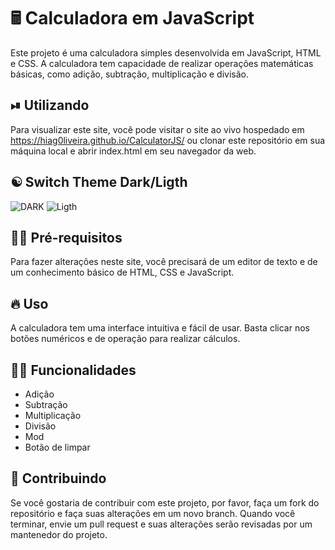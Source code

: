 # 🖩 Calculadora em JavaScript

Este projeto é uma calculadora simples desenvolvida em JavaScript, HTML e CSS. A calculadora tem capacidade de realizar operações matemáticas básicas, como adição, subtração, multiplicação e divisão.  

## ⏯ Utilizando
Para visualizar este site, você pode visitar o site ao vivo hospedado em https://hiag0liveira.github.io/CalculatorJS/ ou clonar este repositório em sua
máquina local e abrir index.html em seu navegador da web.

## ☯ Switch Theme Dark/Ligth

![DARK](https://raw.githubusercontent.com/hiag0liveira/CalculatorJS/main/docs/img2.PNG "Switch Theme Dark")
![Ligth](https://raw.githubusercontent.com/hiag0liveira/CalculatorJS/main/docs/img1.PNG "Switch Theme Ligth")

## 👨‍🎓 Pré-requisitos
Para fazer alterações neste site, você precisará de um editor de texto e de um conhecimento básico de HTML, CSS e JavaScript.  

## 🔥 Uso
A calculadora tem uma interface intuitiva e fácil de usar. Basta clicar nos botões numéricos e de operação para realizar cálculos.

## 👨‍💻 Funcionalidades
* Adição
* Subtração
* Multiplicação
* Divisão
* Mod
* Botão de limpar

## 🌳 Contribuindo
Se você gostaria de contribuir com este projeto, por favor, faça um fork do repositório e faça suas alterações em um novo branch. 
Quando você terminar, envie um pull request e suas alterações serão revisadas por um mantenedor do projeto.

